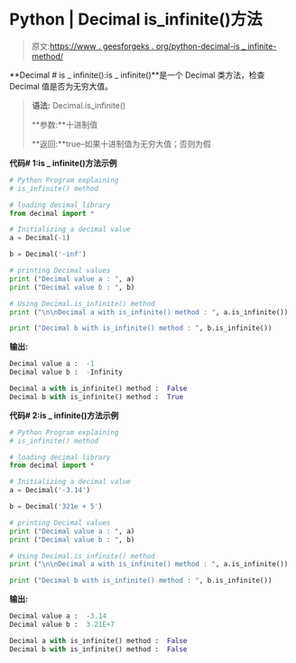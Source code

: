 # Python | Decimal is_infinite()方法

> 原文:[https://www . geesforgeks . org/python-decimal-is _ infinite-method/](https://www.geeksforgeeks.org/python-decimal-is_infinite-method/)

**Decimal # is _ infinite():is _ infinite()**是一个 Decimal 类方法，检查 Decimal 值是否为无穷大值。

> **语法:** Decimal.is_infinite()
> 
> **参数:**十进制值
> 
> **返回:**true–如果十进制值为无穷大值；否则为假

**代码# 1:is _ infinite()方法示例**

```py
# Python Program explaining 
# is_infinite() method

# loading decimal library
from decimal import *

# Initializing a decimal value
a = Decimal(-1)

b = Decimal('-inf')

# printing Decimal values
print ("Decimal value a : ", a)
print ("Decimal value b : ", b)

# Using Decimal.is_infinite() method
print ("\n\nDecimal a with is_infinite() method : ", a.is_infinite())

print ("Decimal b with is_infinite() method : ", b.is_infinite())
```

**输出:**

```py
Decimal value a :  -1
Decimal value b :  -Infinity

Decimal a with is_infinite() method :  False
Decimal b with is_infinite() method :  True

```

**代码# 2:is _ infinite()方法示例**

```py
# Python Program explaining 
# is_infinite() method

# loading decimal library
from decimal import *

# Initializing a decimal value
a = Decimal('-3.14')

b = Decimal('321e + 5')

# printing Decimal values
print ("Decimal value a : ", a)
print ("Decimal value b : ", b)

# Using Decimal.is_infinite() method
print ("\n\nDecimal a with is_infinite() method : ", a.is_infinite())

print ("Decimal b with is_infinite() method : ", b.is_infinite())
```

**输出:**

```py
Decimal value a :  -3.14
Decimal value b :  3.21E+7

Decimal a with is_infinite() method :  False
Decimal b with is_infinite() method :  False

```